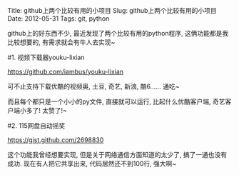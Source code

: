 Title: github上两个比较有用的小项目
Slug: github上两个比较有用的小项目
Date: 2012-05-31
Tags: git, python

github上的好东西不少, 最近发现了两个比较有用的python程序, 这俩功能都是我比较想要的, 有需求就会有牛人去实现~


#1. 视频下载器youku-lixian

<https://github.com/iambus/youku-lixian>

可不止支持下载优酷的视频奥, 土豆, 奇艺, 新浪, 酷6...... 通吃~

而且每个都只是一个小小的py文件, 直接就可以运行, 比起什么优酷客户端, 奇艺客户端小多了! 太赞了!~


#2. 115网盘自动摇奖

<https://gist.github.com/2698830>

这个功能我曾经想要实现, 但是关于网络通信方面知道的太少了, 搞了一通也没有成功. 现在有人把它共享出来, 代码居然还不到100行, 强大啊~




